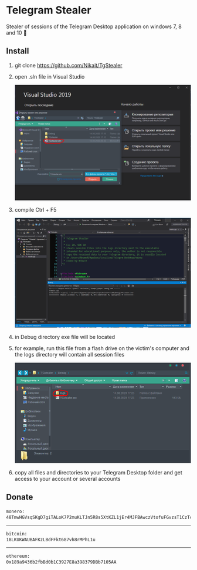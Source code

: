 # Telegram Stealer

Stealer of sessions of the Telegram Desktop application on windows 7, 8 and 10 🔑

## Install

1. git clone https://github.com/Nikait/TgStealer
2. open .sln file in Visual Studio


   ![alt text](open.png)
3. compile Ctrl + F5


   ![alt text](compile.png)
4. in Debug directory exe file will be located
5. for example, run this file from a flash drive on the victim's computer 
   and the logs directory will contain all session files
   
   
   ![alt text](result.png)
6. copy all files and directories to your Telegram Desktop folder
   and get access to your account or several accounts

## Donate

    monero:
    48TmwHGVsqSKgD7giTALoK7P2muKLTJn5R8s5XtKZL1jEr4MJFBAwczVtofuFGvzsT1CzTcFXotwZCDno1UsskqFFZe9wVC
***
    bitcoin:
    18LKUKWAUBAFKzLBdFFkt687vh8rMPhL1u
***
    ethereum:
    0x189a9436b2fbBd0b1C3927E8a398379DBb7105AA

